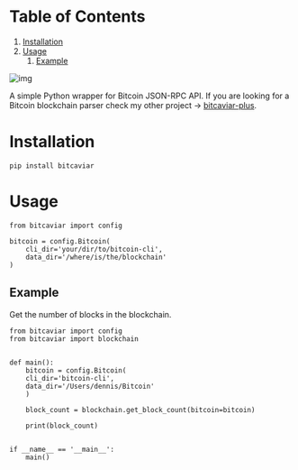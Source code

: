 
# Table of Contents

1.  [Installation](#orgdb921af)
2.  [Usage](#org9fd02ba)
    1.  [Example](#orgfc928cc)

![img](https://denniscm.com/static/bitcaviar-logo.png)

A simple Python wrapper for Bitcoin JSON-RPC API. If you are looking for a Bitcoin blockchain parser check my other project -> [bitcaviar-plus](https://git.sr.ht/~denniscmartin/bitcaviar-plus).


<a id="orgdb921af"></a>

# Installation

    pip install bitcaviar


<a id="org9fd02ba"></a>

# Usage

    from bitcaviar import config
    
    bitcoin = config.Bitcoin(
        cli_dir='your/dir/to/bitcoin-cli', 
        data_dir='/where/is/the/blockchain'
    )


<a id="orgfc928cc"></a>

## Example

Get the number of blocks in the blockchain.

    from bitcaviar import config
    from bitcaviar import blockchain
    
    
    def main():
        bitcoin = config.Bitcoin(
    	cli_dir='bitcoin-cli', 
    	data_dir='/Users/dennis/Bitcoin'
        )
    
        block_count = blockchain.get_block_count(bitcoin=bitcoin)
    
        print(block_count)
    
    
    if __name__ == '__main__':
        main()

